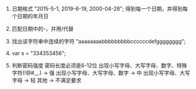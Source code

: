 1. 日期格式
"2015-5-1, 2019-6-19, 2000-04-28";
得到每一个日期，并得到每个日期的年月日

2. 匹配日期中的-，并用/代替

3. 找出该字符串中连续的字符
"aaaaaaaabbbbbbbbbccccccdefgggggggg";

4. var s = "334353456";
   
5. 判断密码强度
密码长度必须是6-12位
出现小写字母、大写字母、数字、特殊字符(!@#_,.)  -> 强
出现小写字母、大写字母、数字  -> 中
出现小写字母、大写字母  -> 轻
其他  -> 不满足要求
